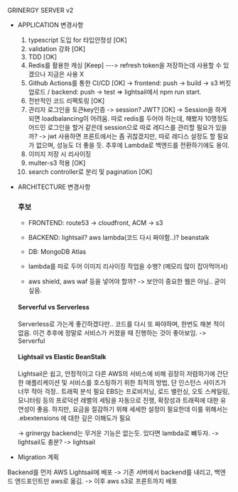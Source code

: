 GRINERGY SERVER v2

- APPLICATION 변경사항

  1. typescript 도입 for 타입안정성 [OK]
  1. validation 강화 [OK]
  1. TDD [OK]
  1. Redis를 활용한 캐싱 [Keep] ---> refresh token을 저장하는데 사용할 수 있겠으나 지금은 사용 X
  1. Github Actions를 통한 CI/CD [OK] -> frontend: push -> build -> s3 버킷 업로드 / backend: push -> test => lightsail에서 npm run start.
  1. 전반적인 코드 리펙토링 [OK]
  1. 관리자 로그인을 토큰key인증 -> session? JWT? [OK]
     -> Session을 하게 되면 loadbalancing이 어려움. 따로 redis를 두어야 하는데, 해봤자 10명정도 어드민 로그인을 할거 같은데 session으로 따로 레디스를 관리할 필요가 있을까?
     -> jwt 사용하면 프론트에서는 좀 귀찮겠지만, 따로 레디스 설정도 할 필요가 없으며, 성능도 더 좋을 듯. 추후에 Lambda로 백엔드를 전환하기에도 용이.
  1. 이미지 저장 시 리사이징
  1. multer-s3 적용 [OK]
  1. search controller로 분리 및 pagination [OK]

- ARCHITECTURE 변경사항

  ### 후보

  - FRONTEND: route53 -> cloudfront, ACM -> s3
  - BACKEND: lightsail? aws lambda(코드 다시 짜야함..)? beanstalk
  - DB: MongoDB Atlas

  - lambda를 따로 두어 이미지 리사이징 작업을 수행? (메모리 많이 잡아먹어서)

  - aws shield, aws waf 등을 넣어야 할까? -> 보안이 중요한 웹은 아님.. 굳이 싶음.

  #### Serverful vs Serverless

  Serverless로 가는게 좋긴하겠다만.. 코드를 다시 또 짜야하며, 한번도 해본 적이 없음. 이건 추후에 정말로 서비스가 커졌을 때 진행하는 것이 좋아보임.
  -> Serverful

  #### Lightsail vs Elastic BeanStalk

  Lightsail은 쉽고, 안정적이고 다른 AWS의 서비스에 비해 굉장히 저렴하기에 간단한 애플리케이션 및 서비스를 호스팅하기 위한 최적의 방법, 단 인스턴스 사이즈가 너무 작아 걱정.. 트래픽 분석 필요
  EBS는 프로비저닝, 로드 밸런싱, 오토 스케일링, 모니터링 등의 프로덕션 레벨의 세팅을 자동으로 진행, 확장성과 트래픽에 대한 유연성이 좋음. 하지만, 요금을 절감하기 위해 세세한 설정이 필요한데 이를 위해서는 .ebextensions 에 대한 깊은 이해도가 필요

  -> grinergy backend는 무거운 기능은 없는듯. 있다면 lambda로 뺴두자. -> lightsail도 충분?
  -> lightsail

- Migration 계획

Backend를 먼저 AWS Lightsail에 배포 -> 기존 서버에서 backend를 내리고, 백엔드 엔드포인트만 aws로 옮김. -> 이후 aws s3로 프론트까지 배포
